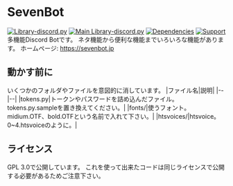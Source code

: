 # SevenBot
[![Library-discord.py](https://img.shields.io/badge/Python-3.9.2-3778ae?logo=Python&logoColor=ffffff)](https://python.org) [![Main Library-discord.py](https://img.shields.io/badge/Main%20Library-discord.py-fecc34?logo=pypi&logoColor=ffffff)](https://github.com/Rapptz/discord.py) [![Dependencies](https://img.shields.io/librariesio/github/SevenBot-dev/SevenBot?label=Dependencies&logo=libraries.io&logoColor=ffffff)](https://libraries.io/github/SevenBot-dev/SevenBot) [![Support](https://img.shields.io/discord/715540925081714788?color=5865f2&label=Discord&logo=Discord&logoColor=ffffff)](https://discord.gg/9DXVhkKZhb)  
多機能Discord Botです。
ネタ機能から便利な機能までいろいろな機能があります。
ホームページ: https://sevenbot.jp

## 動かす前に
いくつかのフォルダやファイルを意図的に消しています。
|ファイル名|説明|
|--|--|
|tokens.py|トークンやパスワードを詰め込んだファイル。tokens.py.sampleを置き換えてください。|
|fonts/|使うフォント。midium.OTF、bold.OTFという名前で入れて下さい。|
|htsvoices/|htsvoice。0~4.htsvoiceのように。|

## ライセンス
GPL 3.0で公開しています。
これを使って出来たコードは同じライセンスで公開する必要があるためご注意下さい。
